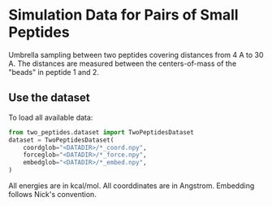 
# Simulation Data for Pairs of Small Peptides

Umbrella sampling between two peptides 
covering distances from 4 A to 30 A.
The distances are measured between the centers-of-mass
of the "beads" in peptide 1 and 2.



## Use the dataset
To load all available data:

```python
from two_peptides.dataset import TwoPeptidesDataset
dataset = TwoPeptidesDataset(
    coordglob="<DATADIR>/*_coord.npy",
    forceglob="<DATADIR>/*_force.npy",
    embedglob="<DATADIR>/*_embed.npy",
)
```

All energies are in kcal/mol.
All coorddinates are in Angstrom.
Embedding follows Nick's convention.

